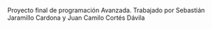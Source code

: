 Proyecto final de programación Avanzada. Trabajado por Sebastián Jaramillo Cardona y Juan Camilo Cortés Dávila

